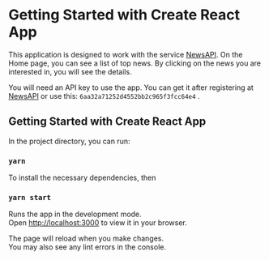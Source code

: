 # Getting Started with Create React App

This application is designed to work with the service [NewsAPI](https://newsapi.org/). On the Home page, you can see a list of top news. By clicking on the news you are interested in, you will see the details.

You will need an API key to use the app. You can get it after registering at [NewsAPI](https://newsapi.org/) or use this: <code>6aa32a71252d4552bb2c965f3fcc64e4</code> .

## Getting Started with Create React App

In the project directory, you can run:

### `yarn`

To install the necessary dependencies, then

### `yarn start`

Runs the app in the development mode.\
Open [http://localhost:3000](http://localhost:3000) to view it in your browser.

The page will reload when you make changes.\
You may also see any lint errors in the console.
